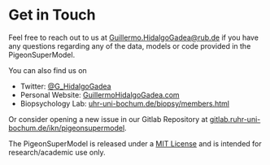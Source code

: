 # Get in Touch

Feel free to reach out to us at Guillermo.HidalgoGadea@rub.de if you have any questions regarding any of the data, models or code provided in the PigeonSuperModel.

You can also find us on
 
- Twitter: [@G_HidalgoGadea](https://twitter.com/g_hidalgogadea)
- Personal Website: [GuillermoHidalgoGadea.com](https://guillermohidalgogadea.com)
- Biopsychology Lab: [uhr-uni-bochum.de/biopsy/members.html](https://www.ruhr-uni-bochum.de/biopsy/members.html)

Or consider opening a new issue in our Gitlab Repository at [gitlab.ruhr-uni-bochum.de/ikn/pigeonsupermodel](https://gitlab.ruhr-uni-bochum.de/ikn/pigeonsupermodel).

The PigeonSuperModel is released under a [MIT License](https://gitlab.ruhr-uni-bochum.de/ikn/pigeonsupermodel/-/blob/main/LICENSE) and is intended for research/academic use only.
